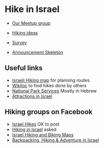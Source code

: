 # Hike in Israel

* [Our Meetup group](https://www.meetup.com/Israel-Hiking-outdoor-fans/)

* [Hiking ideas](hiking-ideas)
* [Survey](survey-2017-12)
* [Announcement Skeleton](announcement-skeleton)

## Useful links

* [Israeli Hiking map](https://israelhiking.osm.org.il/) for planning routes
* [Wikiloc](https://www.wikiloc.com/) to find hikes done by others
* [National Park Services](http://www.parks.org.il/) Mostly in Hebrew
* [Attractions in Israel](http://www.attractions-in-israel.com/)

## Hiking groups on Facebook

* [Israel Hikes](https://www.facebook.com/groups/1636742616551780/)  OK to post
* [Hiking in Israel](https://www.facebook.com/groups/HikingInIsrael/) asked
* [Israel Hiking and Biking Maps](https://www.facebook.com/groups/994960670559126/)
* [Backpacking, Hiking,& Adventure in Israel](https://www.facebook.com/groups/backpackingisrael/)

